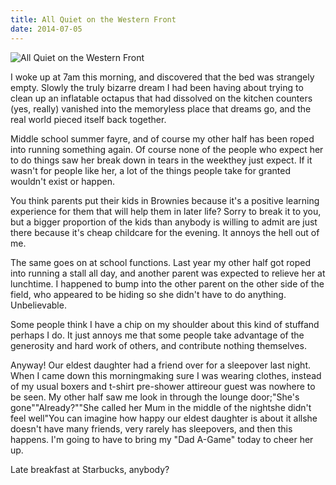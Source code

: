 ```yaml
---
title: All Quiet on the Western Front
date: 2014-07-05
---
```


![All Quiet on the Western Front](https://source.unsplash.com/7QCBakMyDCE/1600x900)

I woke up at 7am this morning, and discovered that the bed was strangely empty. Slowly the truly bizarre dream I had been having about trying to clean up an inflatable octapus that had dissolved on the kitchen counters (yes, really) vanished into the memoryless place that dreams go, and the real world pieced itself back together.

Middle school summer fayre, and of course my other half has been roped into running something again. Of course none of the people who expect her to do things saw her break down in tears in the weekthey just expect. If it wasn't for people like her, a lot of the things people take for granted wouldn't exist or happen.

You think parents put their kids in Brownies because it's a positive learning experience for them that will help them in later life? Sorry to break it to you, but a bigger proportion of the kids than anybody is willing to admit are just there because it's cheap childcare for the evening. It annoys the hell out of me.

The same goes on at school functions. Last year my other half got roped into running a stall all day, and another parent was expected to relieve her at lunchtime. I happened to bump into the other parent on the other side of the field, who appeared to be hiding so she didn't have to do anything. Unbelievable.

Some people think I have a chip on my shoulder about this kind of stuffand perhaps I do. It just annoys me that some people take advantage of the generosity and hard work of others, and contribute nothing themselves.

Anyway! Our eldest daughter had a friend over for a sleepover last night. When I came down this morningmaking sure I was wearing clothes, instead of my usual boxers and t-shirt pre-shower attireour guest was nowhere to be seen. My other half saw me look in through the lounge door;"She's gone""Already?""She called her Mum in the middle of the nightshe didn't feel well"You can imagine how happy our eldest daughter is about it allshe doesn't have many friends, very rarely has sleepovers, and then this happens. I'm going to have to bring my "Dad A-Game" today to cheer her up.

Late breakfast at Starbucks, anybody?
